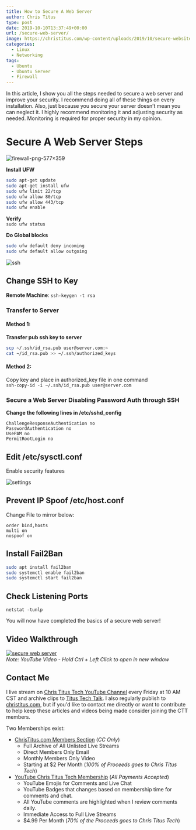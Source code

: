 ```yaml
---
title: How to Secure A Web Server
author: Chris Titus
type: post
date: 2019-10-10T13:37:49+00:00
url: /secure-web-server/
image: https://christitus.com/wp-content/uploads/2019/10/secure-website-300x169.jpg
categories:
  - Linux
  - Networking
tags:
  - Ubuntu
  - Ubuntu Server
  - Firewall
---
```

 

In this article, I show you all the steps needed to secure a web server and improve your security. I recommend doing all of these things on every installation. Also, just because you secure your server doesn&#8217;t mean you can neglect it. I highly recommend monitoring it and adjusting security as needed. Monitoring is required for proper security in my opinion. <!--more-->

# Secure A Web Server Steps

![firewall-png-577&#215;359](https://christitus.com/wp-content/uploads/2019/10/firewall-png-577x359.png) 

**Install UFW**  

```Bash
sudo apt-get update  
sudo apt-get install ufw  
sudo ufw limit 22/tcp  
sudo ufw allow 80/tcp  
sudo ufw allow 443/tcp  
sudo ufw enable
```

**Verify**  
 `sudo ufw status`

**Do Global blocks**   

```Bash
sudo ufw default deny incoming  
sudo ufw default allow outgoing
```

![ssh](https://christitus.com/wp-content/uploads/2019/09/ssh.png) 

## Change SSH to Key

**Remote Machine**: `ssh-keygen -t rsa`

### Transfer to Server

#### Method 1:

**Transfer pub ssh key to server**  
```Bash
scp ~/.ssh/id_rsa.pub user@server.com:~
cat ~/id_rsa.pub >> ~/.ssh/authorized_keys
```

#### Method 2:

Copy key and place in authorized_key file in one command  
`ssh-copy-id -i ~/.ssh/id_rsa.pub user@server.com`

### Secure a Web Server Disabling Password Auth through SSH

**Change the following lines in /etc/sshd_config**  
```
ChallengeResponseAuthentication no
PasswordAuthentication no
UsePAM no
PermitRootLogin no
```

## Edit /etc/sysctl.conf

Enable security features

![settings](https://christitus.com/wp-content/uploads/2019/10/settings.png) 

## Prevent IP Spoof /etc/host.conf

Change File to mirror below:  
```
​order bind,hosts
multi on
nospoof on
```

## Install Fail2Ban

```Bash
sudo apt install fail2ban
sudo systemctl enable fail2ban
sudo systemctl start fail2ban
```

## Check Listening Ports

`netstat -tunlp` 

You will now have completed the basics of a secure web server!

## Video Walkthrough

[![secure web server](https://img.youtube.com/vi/7pJKBL9x6bY/0.jpg)](https://www.youtube.com/watch?v=7pJKBL9x6bY)  
_Note: YouTube Video - Hold Ctrl + Left Click to open in new window_

## Contact Me

I live stream on [Chris Titus Tech YouTube Channel][1] every Friday at 10 AM CST and archive clips to [Titus Tech Talk][2]. I also regularly publish to [christitus.com][3], but if you'd like to contact me directly or want to contribute to help keep these articles and videos being made consider joining the CTT members. 

Two Memberships exist:
- [ChrisTitus.com Members Section][4] (_CC Only_)
  - Full Archive of All Unlisted Live Streams
  - Direct Members Only Email
  - Monthly Members Only Video
  - Starting at $2 Per Month (_100% of Proceeds goes to Chris Titus Tech_)
- [YouTube Chris Titus Tech Membership][5] (_All Payments Accepted_)
  - YouTube Emojis for Comments and Live Chat
  - YouTube Badges that changes based on membership time for comments and chat.
  - All YouTube comments are highlighted when I review comments daily. 
  - Immediate Access to Full Live Streams
  - $4.99 Per Month (_70% of the Proceeds goes to Chris Titus Tech_)

 [1]: https://www.youtube.com/c/ChrisTitusTech
 [2]: https://www.youtube.com/c/ChrisTitusTechStreams
 [3]: https://christitus.com/
 [4]: https://christitus.com/members
 [5]: https://links.christitus.com/join